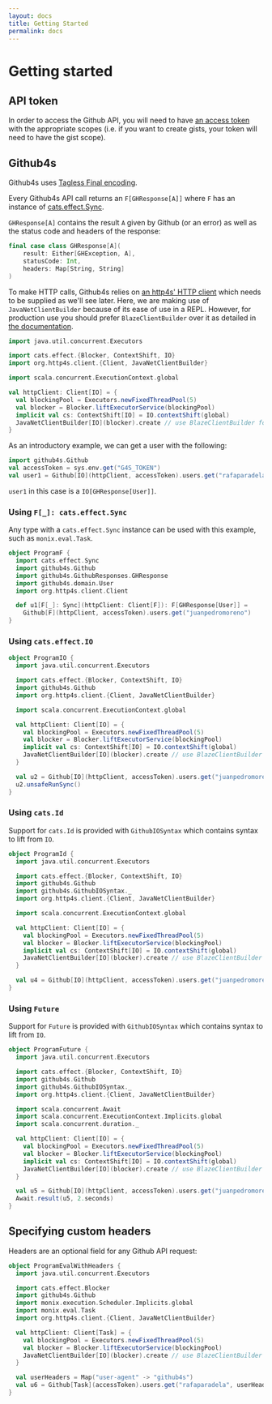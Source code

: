 ```yaml
---
layout: docs
title: Getting Started
permalink: docs
---
```


# Getting started

## API token

In order to access the Github API, you will need to have [an access token][access-token] with the
appropriate scopes (i.e. if you want to create gists, your token will need to have the gist scope).

## Github4s

Github4s uses [Tagless Final encoding](https://typelevel.org/blog/2017/12/27/optimizing-final-tagless.html).

Every Github4s API call returns an `F[GHResponse[A]]` where `F` has an instance of [cats.effect.Sync][cats-sync].

`GHResponse[A]` contains the result `A` given by Github (or an error) as well as the status code and
headers of the response:

```scala
final case class GHResponse[A](
    result: Either[GHException, A],
    statusCode: Int,
    headers: Map[String, String]
)
```

To make HTTP calls, Github4s relies on [an http4s' HTTP client][http4s-client] which needs to be
supplied as we'll see later. Here, we are making use of `JavaNetClientBuilder` because of its ease
of use in a REPL. However, for production use you should prefer `BlazeClientBuilder` over it as
detailed in [the documentation][http4s-client].

```scala mdoc:silent
import java.util.concurrent.Executors

import cats.effect.{Blocker, ContextShift, IO}
import org.http4s.client.{Client, JavaNetClientBuilder}

import scala.concurrent.ExecutionContext.global

val httpClient: Client[IO] = {
  val blockingPool = Executors.newFixedThreadPool(5)
  val blocker = Blocker.liftExecutorService(blockingPool)
  implicit val cs: ContextShift[IO] = IO.contextShift(global)
  JavaNetClientBuilder[IO](blocker).create // use BlazeClientBuilder for production use
}
```

As an introductory example, we can get a user with the following:

```scala mdoc:silent
import github4s.Github
val accessToken = sys.env.get("G4S_TOKEN")
val user1 = Github[IO](httpClient, accessToken).users.get("rafaparadela")
```

`user1` in this case is a `IO[GHResponse[User]]`.

### Using `F[_]: cats.effect.Sync`

Any type with a `cats.effect.Sync` instance can be used with this example, such as
`monix.eval.Task`.

```scala mdoc:compile-only
object ProgramF {
  import cats.effect.Sync
  import github4s.Github
  import github4s.GithubResponses.GHResponse
  import github4s.domain.User
  import org.http4s.client.Client

  def u1[F[_]: Sync](httpClient: Client[F]): F[GHResponse[User]] =
    Github[F](httpClient, accessToken).users.get("juanpedromoreno")
}
```

### Using `cats.effect.IO`

```scala mdoc:compile-only
object ProgramIO {
  import java.util.concurrent.Executors

  import cats.effect.{Blocker, ContextShift, IO}
  import github4s.Github
  import org.http4s.client.{Client, JavaNetClientBuilder}

  import scala.concurrent.ExecutionContext.global

  val httpClient: Client[IO] = {
    val blockingPool = Executors.newFixedThreadPool(5)
    val blocker = Blocker.liftExecutorService(blockingPool)
    implicit val cs: ContextShift[IO] = IO.contextShift(global)
    JavaNetClientBuilder[IO](blocker).create // use BlazeClientBuilder for production use
  }

  val u2 = Github[IO](httpClient, accessToken).users.get("juanpedromoreno")
  u2.unsafeRunSync()
}
```

### Using `cats.Id`

Support for `cats.Id` is provided with `GithubIOSyntax` which contains syntax to lift from `IO`.

```scala mdoc:compile-only
object ProgramId {
  import java.util.concurrent.Executors

  import cats.effect.{Blocker, ContextShift, IO}
  import github4s.Github
  import github4s.GithubIOSyntax._
  import org.http4s.client.{Client, JavaNetClientBuilder}

  import scala.concurrent.ExecutionContext.global

  val httpClient: Client[IO] = {
    val blockingPool = Executors.newFixedThreadPool(5)
    val blocker = Blocker.liftExecutorService(blockingPool)
    implicit val cs: ContextShift[IO] = IO.contextShift(global)
    JavaNetClientBuilder[IO](blocker).create // use BlazeClientBuilder for production use
  }

  val u4 = Github[IO](httpClient, accessToken).users.get("juanpedromoreno").toId
}
```

### Using `Future`

Support for `Future` is provided with `GithubIOSyntax` which contains syntax to lift from `IO`.

```scala mdoc:compile-only
object ProgramFuture {
  import java.util.concurrent.Executors

  import cats.effect.{Blocker, ContextShift, IO}
  import github4s.Github
  import github4s.GithubIOSyntax._
  import org.http4s.client.{Client, JavaNetClientBuilder}

  import scala.concurrent.Await
  import scala.concurrent.ExecutionContext.Implicits.global
  import scala.concurrent.duration._

  val httpClient: Client[IO] = {
    val blockingPool = Executors.newFixedThreadPool(5)
    val blocker = Blocker.liftExecutorService(blockingPool)
    implicit val cs: ContextShift[IO] = IO.contextShift(global)
    JavaNetClientBuilder[IO](blocker).create // use BlazeClientBuilder for production use
  }

  val u5 = Github[IO](httpClient, accessToken).users.get("juanpedromoreno").toFuture
  Await.result(u5, 2.seconds)
}
```


## Specifying custom headers

Headers are an optional field for any Github API request:

```scala mdoc:silent:fail
object ProgramEvalWithHeaders {
  import java.util.concurrent.Executors

  import cats.effect.Blocker
  import github4s.Github
  import monix.execution.Scheduler.Implicits.global
  import monix.eval.Task
  import org.http4s.client.{Client, JavaNetClientBuilder}

  val httpClient: Client[Task] = {
    val blockingPool = Executors.newFixedThreadPool(5)
    val blocker = Blocker.liftExecutorService(blockingPool)
    JavaNetClientBuilder[IO](blocker).create // use BlazeClientBuilder for production use
  }

  val userHeaders = Map("user-agent" -> "github4s")
  val u6 = Github[Task](accessToken).users.get("rafaparadela", userHeaders)
}
```

[access-token]: https://github.com/settings/tokens
[cats-sync]: https://typelevel.org/cats-effect/typeclasses/sync.html
[monix-task]: https://monix.io/docs/3x/eval/task.html
[http4s-client]: https://http4s.org/v0.21/client/
